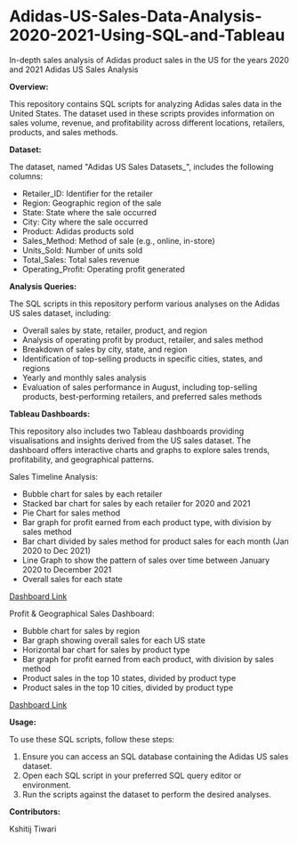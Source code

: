 # Adidas-US-Sales-Data-Analysis-2020-2021-Using-SQL-and-Tableau
In-depth sales analysis of Adidas product sales in the US for the years 2020 and 2021
Adidas US Sales Analysis

**Overview:**

This repository contains SQL scripts for analyzing Adidas sales data in the United States. The dataset used in these scripts provides information on sales volume, revenue, and profitability across different locations, retailers, products, and sales methods.

**Dataset:**

The dataset, named "Adidas US Sales Datasets_", includes the following columns:

* Retailer_ID: Identifier for the retailer
* Region: Geographic region of the sale
* State: State where the sale occurred
* City: City where the sale occurred
* Product: Adidas products sold
* Sales_Method: Method of sale (e.g., online, in-store)
* Units_Sold: Number of units sold
* Total_Sales: Total sales revenue
* Operating_Profit: Operating profit generated

**Analysis Queries:**

The SQL scripts in this repository perform various analyses on the Adidas US sales dataset, including:

* Overall sales by state, retailer, product, and region
* Analysis of operating profit by product, retailer, and sales method
* Breakdown of sales by city, state, and region
* Identification of top-selling products in specific cities, states, and regions
* Yearly and monthly sales analysis
* Evaluation of sales performance in August, including top-selling products, best-performing retailers, and preferred sales methods

**Tableau Dashboards:**

This repository also includes two Tableau dashboards providing visualisations and insights derived from the US sales dataset. The dashboard offers interactive charts and graphs to explore sales trends, profitability, and geographical patterns. 

Sales Timeline Analysis:
* Bubble chart for sales by each retailer
* Stacked bar chart for sales by each retailer for 2020 and 2021
* Pie Chart for sales method
* Bar graph for profit earned from each product type, with division by sales method
* Bar chart divided by sales method for product sales for each month (Jan 2020 to Dec 2021)
* Line Graph to show the pattern of sales over time between January 2020 to December 2021
* Overall sales for each state


[Dashboard Link](https://public.tableau.com/app/profile/kshitij.tiwari4082/viz/Adidas_Sales_Analysis_17085614917400/SalesAnalysis)

Profit & Geographical Sales Dashboard:
* Bubble chart for sales by region
* Bar graph showing overall sales for each US state
* Horizontal bar chart for sales by product type
* Bar graph for profit earned from each product, with division by sales method
* Product sales in the top 10 states, divided by product type 
* Product sales in the top 10 cities, divided by product type

[Dashboard Link](https://public.tableau.com/app/profile/kshitij.tiwari4082/viz/Adidas_Sales_Analysis_17085614917400/GeographicalSalesAnalysis?publish=yes)

**Usage:**

To use these SQL scripts, follow these steps:

1. Ensure you can access an SQL database containing the Adidas US sales dataset.
2. Open each SQL script in your preferred SQL query editor or environment.
3. Run the scripts against the dataset to perform the desired analyses.

**Contributors:**

Kshitij Tiwari
